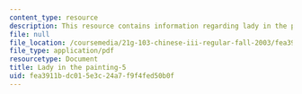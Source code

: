```yaml
---
content_type: resource
description: This resource contains information regarding lady in the painting.
file: null
file_location: /coursemedia/21g-103-chinese-iii-regular-fall-2003/fea3911bdc015e3c24a7f9f4fed50b0f_MIT21G_103F03_painting5.pdf
file_type: application/pdf
resourcetype: Document
title: Lady in the painting-5
uid: fea3911b-dc01-5e3c-24a7-f9f4fed50b0f
---
```

